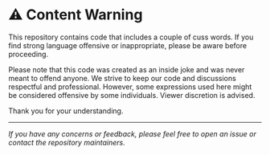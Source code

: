 # ⚠️ Content Warning

This repository contains code that includes a couple of cuss words. If you find strong language offensive or inappropriate, please be aware before proceeding.

Please note that this code was created as an inside joke and was never meant to offend anyone. We strive to keep our code and discussions respectful and professional. However, some expressions used here might be considered offensive by some individuals. Viewer discretion is advised.

Thank you for your understanding.

---

*If you have any concerns or feedback, please feel free to open an issue or contact the repository maintainers.*
